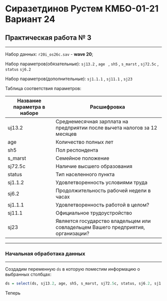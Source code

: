 # Сиразетдинов Рустем КМБО-01-21 Вариант 24
## Практическая работа № 3
___
Набор данных: `r20i_os26c.sav` - **wave 20**;

Набор параметров(обязательные): `sj13.2` , `age ` , `sh5` , `s_marst` , `sj72.5c` , `status`  `sj6.2`

Набор параметров(дополнительные): `sj1.1.1` , `sj11.1` , `sj23`

Таблица соответствия параметров:

| **Название параметра в наборе** | **Расшифровка** |
|---|---|
|  uj13.2 | Среднемесячная зарплата на предприятии после вычета налогов за 12 месяцев |
| age  | Количество полных лет |
| sh5 | Пол респондента |
| s_marst | Семейное положение |
| sj72.5c | Наличие высшего образования |
| status | Тип населенного пункта |
| sj1.1.2 | Удовлетворенность условиями труда |
| sj6.2 | Продолжительность рабочей недели в часах  |
| sj1.1.1 | Удовлетворенность работой в целом? |
| sj11.1 | Официальное трудоустройство |
| sj23 | Является государство владельцем или совладельцем Вашего предприятия, организации? |
___

### Начальная обработака данных
___

Создадим переменную `ds` в которую поместим информацию о выбранных столбцах:
```R
ds = select(ds, sj13.2, age, sh5, s_marst, sj72.5c, status, sj6.2, sj1.1.1, sj11.1, sj23)
```
Теперь 


